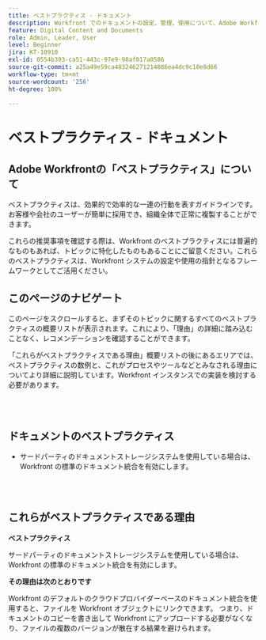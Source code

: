 ```yaml
---
title: ベストプラクティス - ドキュメント
description: Workfront でのドキュメントの設定、管理、使用について、Adobe Workfront のエキスパートが推奨するベストプラクティスを確認します。
feature: Digital Content and Documents
role: Admin, Leader, User
level: Beginner
jira: KT-10910
exl-id: 0554b393-ca51-443c-97e9-98af017a0586
source-git-commit: a25a49e59ca483246271214886ea4dc9c10e8d66
workflow-type: tm+mt
source-wordcount: '256'
ht-degree: 100%

---
```


# ベストプラクティス - ドキュメント

## Adobe Workfrontの「ベストプラクティス」について

ベストプラクティスは、効果的で効率的な一連の行動を表すガイドラインです。お客様や会社のユーザーが簡単に採用でき、組織全体で正常に複製することができます。

これらの推奨事項を確認する際は、Workfront のベストプラクティスには普遍的なものもあれば、トピックに特化したものもあることにご留意ください。これらのベストプラクティスは、Workfront システムの設定や使用の指針となるフレームワークとしてご活用ください。

## このページのナビゲート

このページをスクロールすると、まずそのトピックに関するすべてのベストプラクティスの概要リストが表示されます。これにより、「理由」の詳細に踏み込むことなく、レコメンデーションを確認することができます。

「これらがベストプラクティスである理由」概要リストの後にあるエリアでは、ベストプラクティスの数例と、これがプロセスやツールなどとみなされる理由についてより詳細に説明しています。Workfront インスタンスでの実装を検討する必要があります。

</br>
</br>

## ドキュメントのベストプラクティス

* サードパーティのドキュメントストレージシステムを使用している場合は、Workfront の標準のドキュメント統合を有効にします。

</br>
</br>

## これらがベストプラクティスである理由

**ベストプラクティス**

サードパーティのドキュメントストレージシステムを使用している場合は、Workfront の標準のドキュメント統合を有効にします。

**その理由は次のとおりです**

Workfront のデフォルトのクラウドプロバイダーベースのドキュメント統合を使用すると、ファイルを Workfront オブジェクトにリンクできます。 つまり、ドキュメントのコピーを書き出して Workfront にアップロードする必要がなくなり、ファイルの複数のバージョンが散在する結果を避けられます。
